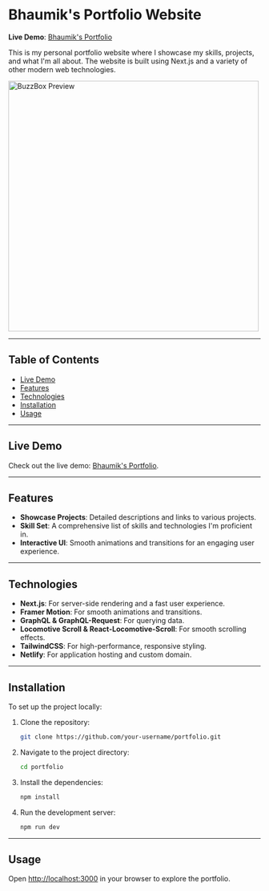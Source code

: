 # Bhaumik's Portfolio Website

**Live Demo**: [Bhaumik's Portfolio](https://bhaumik-portfolio.netlify.app)

This is my personal portfolio website where I showcase my skills, projects, and what I'm all about. The website is built using Next.js and a variety of other modern web technologies.

<img src="https://i.imgur.com/AAO0HBL.png" alt="BuzzBox Preview" height="500">

---

## Table of Contents

- [Live Demo](#live-demo)
- [Features](#features)
- [Technologies](#technologies)
- [Installation](#installation)
- [Usage](#usage)


---

## Live Demo

Check out the live demo: [Bhaumik's Portfolio](https://bhaumik-portfolio.netlify.app).

---

## Features

- **Showcase Projects**: Detailed descriptions and links to various projects.
- **Skill Set**: A comprehensive list of skills and technologies I'm proficient in.
- **Interactive UI**: Smooth animations and transitions for an engaging user experience.

---

## Technologies

- **Next.js**: For server-side rendering and a fast user experience.
- **Framer Motion**: For smooth animations and transitions.
- **GraphQL & GraphQL-Request**: For querying data.
- **Locomotive Scroll & React-Locomotive-Scroll**: For smooth scrolling effects.
- **TailwindCSS**: For high-performance, responsive styling.
- **Netlify**: For application hosting and custom domain.

---

## Installation

To set up the project locally:

1. Clone the repository:

    ```bash
    git clone https://github.com/your-username/portfolio.git
    ```

2. Navigate to the project directory:

    ```bash
    cd portfolio
    ```

3. Install the dependencies:

    ```bash
    npm install
    ```

4. Run the development server:

    ```bash
    npm run dev
    ```

---

## Usage

Open [http://localhost:3000](http://localhost:3000) in your browser to explore the portfolio.



